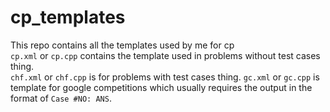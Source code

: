 # cp_templates
This repo contains all the templates used by me for cp <br>
`cp.xml` or `cp.cpp` contains the template used in problems without test cases thing.<br>
`chf.xml` or `chf.cpp` is for problems with test cases thing.
`gc.xml` or `gc.cpp` is template for google competitions which usually requires the output in the format of `Case #NO: ANS`.
